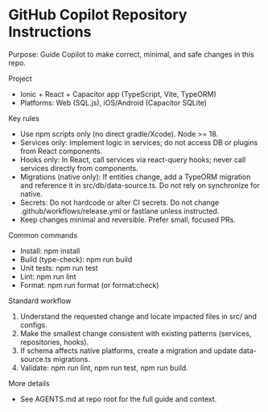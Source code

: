 # GitHub Copilot Repository Instructions

Purpose: Guide Copilot to make correct, minimal, and safe changes in this repo.

Project

- Ionic + React + Capacitor app (TypeScript, Vite, TypeORM)
- Platforms: Web (SQL.js), iOS/Android (Capacitor SQLite)

Key rules

- Use npm scripts only (no direct gradle/Xcode). Node >= 18.
- Services only: Implement logic in services; do not access DB or plugins from React components.
- Hooks only: In React, call services via react-query hooks; never call services directly from components.
- Migrations (native only): If entities change, add a TypeORM migration and reference it in src/db/data-source.ts. Do
  not rely on synchronize for native.
- Secrets: Do not hardcode or alter CI secrets. Do not change .github/workflows/release.yml or fastlane unless
  instructed.
- Keep changes minimal and reversible. Prefer small, focused PRs.

Common commands

- Install: npm install
- Build (type-check): npm run build
- Unit tests: npm run test
- Lint: npm run lint
- Format: npm run format (or format:check)

Standard workflow

1. Understand the requested change and locate impacted files in src/ and configs.
2. Make the smallest change consistent with existing patterns (services, repositories, hooks).
3. If schema affects native platforms, create a migration and update data-source.ts migrations.
4. Validate: npm run lint, npm run test, npm run build.

More details

- See AGENTS.md at repo root for the full guide and context.
